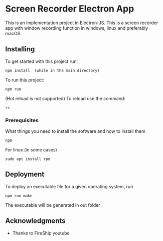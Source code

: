 # Screen Recorder Electron App

This is an implementation project in Electron-JS. This is a screen recorder app with window recording function in windows, linux and preferably macOS. 

## Installing

To get started with this project run:
```
npm install  (while in the main directory)
```
To run this project:
```
npm run
```
(Hot reload is not supported)
To reload use the command:
```
rs
```

### Prerequisites

What things you need to install the software and how to install them

```
npm
```
For linux (in some cases)
```
sudo apt install rpm
```


## Deployment

To deploy an executable file for a given operating system, run
```
npm run make
```
The executable will be generated in out folder

## Acknowledgments

* Thanks to FireShip youtube
